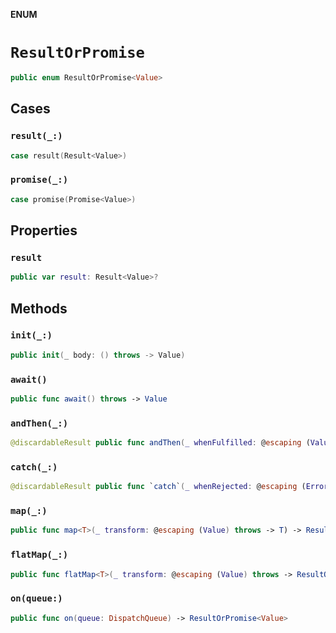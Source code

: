 **ENUM**

# `ResultOrPromise`

```swift
public enum ResultOrPromise<Value>
```

## Cases
### `result(_:)`

```swift
case result(Result<Value>)
```

### `promise(_:)`

```swift
case promise(Promise<Value>)
```

## Properties
### `result`

```swift
public var result: Result<Value>?
```

## Methods
### `init(_:)`

```swift
public init(_ body: () throws -> Value)
```

### `await()`

```swift
public func await() throws -> Value
```

### `andThen(_:)`

```swift
@discardableResult public func andThen(_ whenFulfilled: @escaping (Value) throws -> Void) -> ResultOrPromise<Value>
```

### `catch(_:)`

```swift
@discardableResult public func `catch`(_ whenRejected: @escaping (Error) throws -> Void) -> ResultOrPromise<Value>
```

### `map(_:)`

```swift
public func map<T>(_ transform: @escaping (Value) throws -> T) -> ResultOrPromise<T>
```

### `flatMap(_:)`

```swift
public func flatMap<T>(_ transform: @escaping (Value) throws -> ResultOrPromise<T>) -> ResultOrPromise<T>
```

### `on(queue:)`

```swift
public func on(queue: DispatchQueue) -> ResultOrPromise<Value>
```
